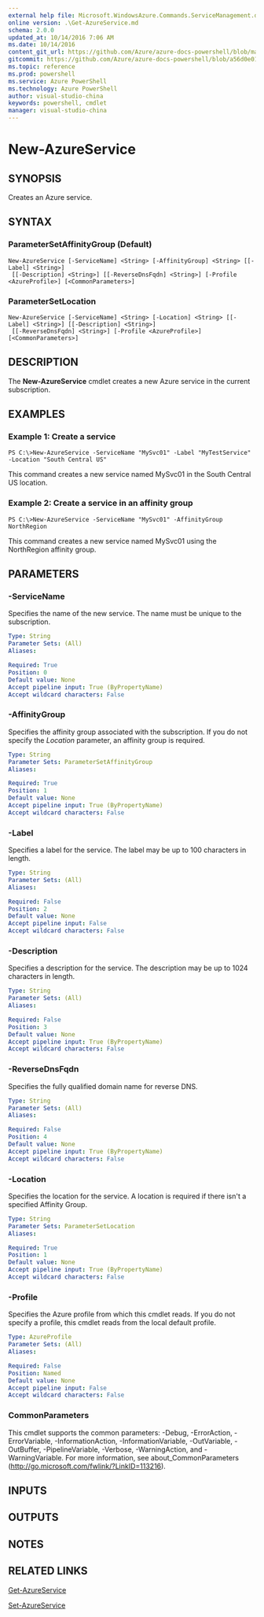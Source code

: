 ```yaml
---
external help file: Microsoft.WindowsAzure.Commands.ServiceManagement.dll-Help.xml
online version: .\Get-AzureService.md
schema: 2.0.0
updated_at: 10/14/2016 7:06 AM
ms.date: 10/14/2016
content_git_url: https://github.com/Azure/azure-docs-powershell/blob/master/azureps-cmdlets-docs/ServiceManagement/Azure.Service/v0.9.8/CmdletMDs/New-AzureService.md
gitcommit: https://github.com/Azure/azure-docs-powershell/blob/a56d0e01e65c2c33aa2af13dd29addc94ead6e88/azureps-cmdlets-docs/ServiceManagement/Azure.Service/v0.9.8/CmdletMDs/New-AzureService.md
ms.topic: reference
ms.prod: powershell
ms.service: Azure PowerShell
ms.technology: Azure PowerShell
author: visual-studio-china
keywords: powershell, cmdlet
manager: visual-studio-china
---
```


# New-AzureService

## SYNOPSIS
Creates an Azure service.

## SYNTAX

### ParameterSetAffinityGroup (Default)
```
New-AzureService [-ServiceName] <String> [-AffinityGroup] <String> [[-Label] <String>]
 [[-Description] <String>] [[-ReverseDnsFqdn] <String>] [-Profile <AzureProfile>] [<CommonParameters>]
```

### ParameterSetLocation
```
New-AzureService [-ServiceName] <String> [-Location] <String> [[-Label] <String>] [[-Description] <String>]
 [[-ReverseDnsFqdn] <String>] [-Profile <AzureProfile>] [<CommonParameters>]
```

## DESCRIPTION
The **New-AzureService** cmdlet creates a new Azure service in the current subscription.

## EXAMPLES

### Example 1: Create a service
```
PS C:\>New-AzureService -ServiceName "MySvc01" -Label "MyTestService" -Location "South Central US"
```

This command creates a new service named MySvc01 in the South Central US location.

### Example 2: Create a service in an affinity group
```
PS C:\>New-AzureService -ServiceName "MySvc01" -AffinityGroup NorthRegion
```

This command creates a new service named MySvc01 using the NorthRegion affinity group.

## PARAMETERS

### -ServiceName
Specifies the name of the new service.
The name must be unique to the subscription.

```yaml
Type: String
Parameter Sets: (All)
Aliases: 

Required: True
Position: 0
Default value: None
Accept pipeline input: True (ByPropertyName)
Accept wildcard characters: False
```

### -AffinityGroup
Specifies the affinity group associated with the subscription.
If you do not specify the *Location* parameter, an affinity group is required.

```yaml
Type: String
Parameter Sets: ParameterSetAffinityGroup
Aliases: 

Required: True
Position: 1
Default value: None
Accept pipeline input: True (ByPropertyName)
Accept wildcard characters: False
```

### -Label
Specifies a label for the service.
The label may be up to 100 characters in length.

```yaml
Type: String
Parameter Sets: (All)
Aliases: 

Required: False
Position: 2
Default value: None
Accept pipeline input: False
Accept wildcard characters: False
```

### -Description
Specifies a description for the service.
The description may be up to 1024 characters in length.

```yaml
Type: String
Parameter Sets: (All)
Aliases: 

Required: False
Position: 3
Default value: None
Accept pipeline input: True (ByPropertyName)
Accept wildcard characters: False
```

### -ReverseDnsFqdn
Specifies the fully qualified domain name for reverse DNS.

```yaml
Type: String
Parameter Sets: (All)
Aliases: 

Required: False
Position: 4
Default value: None
Accept pipeline input: True (ByPropertyName)
Accept wildcard characters: False
```

### -Location
Specifies the location for the service.
A location is required if there isn't a specified Affinity Group.

```yaml
Type: String
Parameter Sets: ParameterSetLocation
Aliases: 

Required: True
Position: 1
Default value: None
Accept pipeline input: True (ByPropertyName)
Accept wildcard characters: False
```

### -Profile
Specifies the Azure profile from which this cmdlet reads.
If you do not specify a profile, this cmdlet reads from the local default profile.

```yaml
Type: AzureProfile
Parameter Sets: (All)
Aliases: 

Required: False
Position: Named
Default value: None
Accept pipeline input: False
Accept wildcard characters: False
```

### CommonParameters
This cmdlet supports the common parameters: -Debug, -ErrorAction, -ErrorVariable, -InformationAction, -InformationVariable, -OutVariable, -OutBuffer, -PipelineVariable, -Verbose, -WarningAction, and -WarningVariable. For more information, see about_CommonParameters (http://go.microsoft.com/fwlink/?LinkID=113216).

## INPUTS

## OUTPUTS

## NOTES

## RELATED LINKS

[Get-AzureService](.\Get-AzureService.md)

[Set-AzureService](.\Set-AzureService.md)

